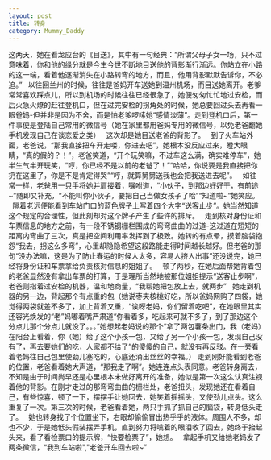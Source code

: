 ```yaml
---
layout: post
title: 转身
category: Mummy_Daddy
---
```



这两天，她在看龙应台的《目送》，其中有一句经典：“所谓父母子女一场，只不过意味着，你和他的缘分就是今生今世不断地目送他的背影渐行渐远。你站立在小路的这一端，看着他逐渐消失在小路转弯的地方，而且，他用背影默默告诉你，不必追。”
 
以往回兰州的时候，往往是爸妈开车送她到温州机场，而目送她离开。老爹常常喜欢踩点儿，所以到机场的时候往往已经很急了，她便匆匆忙忙地过安检，而后火急火燎的赶往登机口，但在过完安检的拐角处的时候，她总要回过头去再看一眼爸妈-但并非是因为不舍，而是怕老爹啰嗦她“感情淡薄”。走到登机口后，第一件事便是登陆自己常用的微信号（她在家里都用爸妈专用的微信号，以免老爸翻她手机发现自己在谈恋爱之类）
 
这次却是她目送老爸的背影了。
 
到了火车站外面，老爸说，“那我直接把车开走喽，你进去吧”，她根本没反应过来，瞪大眼睛，“真的假的？！”，老爸笑道，“开个玩笑嘛，不过车这么满，确实难停车”，她半生气半开玩笑，“哼，你已经不是以前的老爸了！”“哈哈，你说要是我直接把你扔在这里了，你是不是肯定得哭”“哼，就算舅舅送我也会把我送进去呢”。
 
如往常一样，老爸用一只手将她并肩搂着，嘱咐道，“小伙子，到那边好好干，有前途~”随即又补充，“不能叫你小伙子，要把自己当做女孩子了哈”“知道啦~”她笑应。
 
隔着老远便能看到车站门口的蓝色牌子上写着四个大字“送客止步”。她当然知道这个规定的合理性，但此刻却对这个牌子产生了些许的排斥。
 
走到核对身份证和车票信息的地方之前，有一段不锈钢栅栏围成的弯弯曲曲的过道-这过道在短短的距离内弯曲了三次，真是把空间利用率发挥到了极致。她转的有点晕，摸着脑袋抱怨“我去，拐这么多弯”，心里却隐隐希望这段路能走得时间越长越好。但老爸的那句“没办法嘛，这是为了防止春运的时候人太多，容易人挤人出事”还没说完，她已经将身份证和车票拿给负责核对信息的姐姐了。
 
顿了两秒，在她后面帮她背着包的老爸显然没有拿出车票的打算，于是理所当然地被那位姐姐提示“送客止步啊”，老爸则指着过安检的机器，温和地商量，“我帮她把包放上去，就两步”
 
她走到机器的另一边，背起那个有点重的包（她说枣夹核桃好吃，所以爸妈网购了四袋，她觉得两袋就差不多了，加上背着又重，“诶呀老妈，你们留着吃吧”，在她眼里其实还容光焕发的“老”妈嘟着嘴严肃道“你看着多，吃起来可就不多了，到了那边这个分点儿那个分点儿就没了。。。”她想起老妈说的那个“拿了两包薯条出门，我（老妈）在阳台上看着，你（她）给了这个小孩一包，又给了另一个小孩一包，发现自己没有了，再去要她们的吃，人家都不给了”的傻傻的自己，就没有再反驳。在一旁看着老妈往自己包里使劲儿塞吃的，心底还涌出丝丝的幸福。）
走到刚好能看到老爸的位置，老爸看着她大声道，“那我走了啊”。她连连点头表同意。老爸转身离去，不知是由于时间尚早还是心里根本未做好离开的准备，她似是第一次这么认真注视着他的背影。在刚才走过的那弯弯曲曲的栅栏处，老爸扭头，发现她还在看着自己，有些惊喜，顿了一下，摆摆手让她回去，她笑着摇摇头，又使劲儿点头。这么重复了一次。第三次的时候，老爸看着她，两只手抓了抓自己的脑袋，转身低头走了。
 
她也转身找了个位置坐下，右眼却偷偷冒出热乎乎的液体。周围人不多，却也不少，于是她低头假装摆弄手机，直到努力将噙着的眼泪收了回去，她终于抬起头来，看了看检票口的提示牌，“快要检票了”，她想。
 
拿起手机又给她老妈发了两条微信，“我到车站啦","老爸开车回去啦~”
